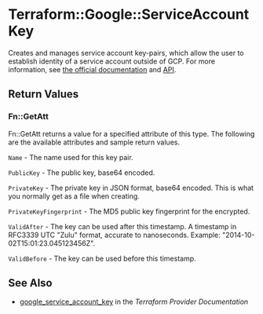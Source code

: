 # Terraform::Google::ServiceAccountKey

Creates and manages service account key-pairs, which allow the user to establish identity of a service account outside of GCP. For more information, see [the official documentation](https://cloud.google.com/iam/docs/creating-managing-service-account-keys) and [API](https://cloud.google.com/iam/reference/rest/v1/projects.serviceAccounts.keys).

## Return Values

### Fn::GetAtt

Fn::GetAtt returns a value for a specified attribute of this type. The following are the available attributes and sample return values.

`Name` - The name used for this key pair.

`PublicKey` - The public key, base64 encoded.

`PrivateKey` - The private key in JSON format, base64 encoded. This is what you normally get as a file when creating.

`PrivateKeyFingerprint` - The MD5 public key fingerprint for the encrypted.

`ValidAfter` - The key can be used after this timestamp. A timestamp in RFC3339 UTC "Zulu" format, accurate to nanoseconds. Example: "2014-10-02T15:01:23.045123456Z".

`ValidBefore` - The key can be used before this timestamp.

## See Also

* [google_service_account_key](https://www.terraform.io/docs/providers/google/r/service_account_key.html) in the _Terraform Provider Documentation_